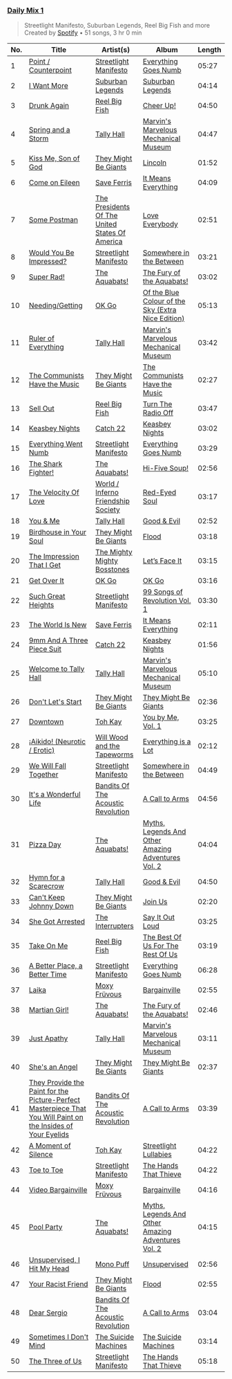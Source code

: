 ### [Daily Mix 1](https://open.spotify.com/playlist/37i9dQZF1E39Gzb56luQni)

> Streetlight Manifesto, Suburban Legends, Reel Big Fish and more<br>
> Created by [Spotify](https://open.spotify.com/user/spotify) • 51 songs, 3 hr 0 min

| No. | Title | Artist(s) | Album | Length |
|---|---|---|---|---|
| 1 | [Point / Counterpoint](https://open.spotify.com/track/1NM2qI63ylqg62yxpEvTXu) | [Streetlight Manifesto](https://open.spotify.com/artist/1OKOTYGoCE2buxTYMegJp7) | [Everything Goes Numb](https://open.spotify.com/album/5slTcrsJ9B8Q4q8rA135XE) | 05:27 |
| 2 | [I Want More](https://open.spotify.com/track/43bWhP6KugBHVRLlLSUVwx) | [Suburban Legends](https://open.spotify.com/artist/3HajGyV6aBMuSobQf1xbNY) | [Suburban Legends](https://open.spotify.com/album/370c5inocb6y8PxHe0Y15d) | 04:14 |
| 3 | [Drunk Again](https://open.spotify.com/track/1SJ7iG7shJKXgM2jjHI5Bk) | [Reel Big Fish](https://open.spotify.com/artist/3bXhZFreBJF4QDUUiMmtZW) | [Cheer Up!](https://open.spotify.com/album/4NnZ9iFQA6jQFMySPjQCJQ) | 04:50 |
| 4 | [Spring and a Storm](https://open.spotify.com/track/7i6pxHwCREvogBRpGyMzFX) | [Tally Hall](https://open.spotify.com/artist/7lqaPghwYv2mE9baz5XQmL) | [Marvin's Marvelous Mechanical Museum](https://open.spotify.com/album/2TN3NIEBmAOGWmvP96DFs5) | 04:47 |
| 5 | [Kiss Me, Son of God](https://open.spotify.com/track/6y2cLmWkuM7u5By6ElBrla) | [They Might Be Giants](https://open.spotify.com/artist/6zB02lwP6L6ZH32nggQiJT) | [Lincoln](https://open.spotify.com/album/1D94ri7k6pTBK7tlRClSl7) | 01:52 |
| 6 | [Come on Eileen](https://open.spotify.com/track/4Z4xFENnvMnRDPpAx5wpaO) | [Save Ferris](https://open.spotify.com/artist/1PAi6SNPtaiFqTRiTfecFr) | [It Means Everything](https://open.spotify.com/album/1AiVqGWu6HcyLYuB0BMvcS) | 04:09 |
| 7 | [Some Postman](https://open.spotify.com/track/7d4FiXLzC2flUVK875fln9) | [The Presidents Of The United States Of America](https://open.spotify.com/artist/1lZvg4fNAqHoj6I9N8naBM) | [Love Everybody](https://open.spotify.com/album/6MsesFTVw47PCrHejkwrwR) | 02:51 |
| 8 | [Would You Be Impressed?](https://open.spotify.com/track/53tGM1hwL54m0PQtQ420Np) | [Streetlight Manifesto](https://open.spotify.com/artist/1OKOTYGoCE2buxTYMegJp7) | [Somewhere in the Between](https://open.spotify.com/album/0uecz2X2V83TuxOwJv7mgg) | 03:21 |
| 9 | [Super Rad!](https://open.spotify.com/track/0wZuFLzQhVAJU9JSmdixTE) | [The Aquabats!](https://open.spotify.com/artist/0WgiEOrXlaXJGHKhkd9s4s) | [The Fury of the Aquabats!](https://open.spotify.com/album/3ytuNr6VyEkILS2PG14LCM) | 03:02 |
| 10 | [Needing/Getting](https://open.spotify.com/track/7pVWGOYtFohvhrx3YDjjmS) | [OK Go](https://open.spotify.com/artist/3hozsZ9hqNq7CoBGYNlFTz) | [Of the Blue Colour of the Sky (Extra Nice Edition)](https://open.spotify.com/album/5TuhfXz9e8R24EL0z6oePg) | 05:13 |
| 11 | [Ruler of Everything](https://open.spotify.com/track/3vFZheR74pxUkzxqhXTZ2X) | [Tally Hall](https://open.spotify.com/artist/7lqaPghwYv2mE9baz5XQmL) | [Marvin's Marvelous Mechanical Museum](https://open.spotify.com/album/2TN3NIEBmAOGWmvP96DFs5) | 03:42 |
| 12 | [The Communists Have the Music](https://open.spotify.com/track/1FxKw2GFlIinh2m7jjied5) | [They Might Be Giants](https://open.spotify.com/artist/6zB02lwP6L6ZH32nggQiJT) | [The Communists Have the Music](https://open.spotify.com/album/2aZQBVva4VopWmzXj2uoKr) | 02:27 |
| 13 | [Sell Out](https://open.spotify.com/track/6SJ1hWFVBIiUgGgHKvwXCQ) | [Reel Big Fish](https://open.spotify.com/artist/3bXhZFreBJF4QDUUiMmtZW) | [Turn The Radio Off](https://open.spotify.com/album/5nO5x1Qgnf7zwmO83qrHRn) | 03:47 |
| 14 | [Keasbey Nights](https://open.spotify.com/track/4XhzDUvgDIokNmvMtHsmOz) | [Catch 22](https://open.spotify.com/artist/1xgA0hENxpykh3AxlMBjlT) | [Keasbey Nights](https://open.spotify.com/album/2sFPd4EWqI4x6RsaeMqA8a) | 03:02 |
| 15 | [Everything Went Numb](https://open.spotify.com/track/0TZ1MAPCWb2jpaKzS5Muyz) | [Streetlight Manifesto](https://open.spotify.com/artist/1OKOTYGoCE2buxTYMegJp7) | [Everything Goes Numb](https://open.spotify.com/album/5slTcrsJ9B8Q4q8rA135XE) | 03:29 |
| 16 | [The Shark Fighter!](https://open.spotify.com/track/06WArFWIZUt3WUk6E6PdIu) | [The Aquabats!](https://open.spotify.com/artist/0WgiEOrXlaXJGHKhkd9s4s) | [Hi-Five Soup!](https://open.spotify.com/album/4oIoAq7335NnAXRCoFwfij) | 02:56 |
| 17 | [The Velocity Of Love](https://open.spotify.com/track/0YB22CEeB5Itq1Wh6f53S3) | [World / Inferno Friendship Society](https://open.spotify.com/artist/72q9Jnu1lVJr0CgoKbICGs) | [Red-Eyed Soul](https://open.spotify.com/album/6YBXNbKrrTTXT69qrH8O7A) | 03:17 |
| 18 | [You & Me](https://open.spotify.com/track/70IxQPO3KJR0cJtUqe3Umi) | [Tally Hall](https://open.spotify.com/artist/7lqaPghwYv2mE9baz5XQmL) | [Good & Evil](https://open.spotify.com/album/2Vq0Y8wgiZRYtZ1mQ7zOMG) | 02:52 |
| 19 | [Birdhouse in Your Soul](https://open.spotify.com/track/6pmuu4qSz2WrtGkBjUfyuz) | [They Might Be Giants](https://open.spotify.com/artist/6zB02lwP6L6ZH32nggQiJT) | [Flood](https://open.spotify.com/album/7FwAtuhhWivxvK4aPgyyUD) | 03:18 |
| 20 | [The Impression That I Get](https://open.spotify.com/track/3a3EDrWejkryzeGFkPypOR) | [The Mighty Mighty Bosstones](https://open.spotify.com/artist/5uYXMC13cIUulobh204QuK) | [Let’s Face It](https://open.spotify.com/album/5Q9CP8RlnRY3MfcRliWj6r) | 03:15 |
| 21 | [Get Over It](https://open.spotify.com/track/0SLOiJClXkAZluClYpke95) | [OK Go](https://open.spotify.com/artist/3hozsZ9hqNq7CoBGYNlFTz) | [OK Go](https://open.spotify.com/album/0pkXh1gRCwOAWbTuMdStyZ) | 03:16 |
| 22 | [Such Great Heights](https://open.spotify.com/track/2D0rl6TnBNkiTvB3rRtm22) | [Streetlight Manifesto](https://open.spotify.com/artist/1OKOTYGoCE2buxTYMegJp7) | [99 Songs of Revolution Vol. 1](https://open.spotify.com/album/38HGFXuY2NjAgKC9qr8Bya) | 03:30 |
| 23 | [The World Is New](https://open.spotify.com/track/75NQydSjbz14rmt6j2UaMz) | [Save Ferris](https://open.spotify.com/artist/1PAi6SNPtaiFqTRiTfecFr) | [It Means Everything](https://open.spotify.com/album/1AiVqGWu6HcyLYuB0BMvcS) | 02:11 |
| 24 | [9mm And A Three Piece Suit](https://open.spotify.com/track/2BYJwdVcgfrGkRtVdZeX14) | [Catch 22](https://open.spotify.com/artist/1xgA0hENxpykh3AxlMBjlT) | [Keasbey Nights](https://open.spotify.com/album/2sFPd4EWqI4x6RsaeMqA8a) | 01:56 |
| 25 | [Welcome to Tally Hall](https://open.spotify.com/track/1xl3AuutgtES9NlHCgcKQN) | [Tally Hall](https://open.spotify.com/artist/7lqaPghwYv2mE9baz5XQmL) | [Marvin's Marvelous Mechanical Museum](https://open.spotify.com/album/2TN3NIEBmAOGWmvP96DFs5) | 05:10 |
| 26 | [Don't Let's Start](https://open.spotify.com/track/2kGwIRvtl5Axrb8hzIruFb) | [They Might Be Giants](https://open.spotify.com/artist/6zB02lwP6L6ZH32nggQiJT) | [They Might Be Giants](https://open.spotify.com/album/4j2w31z0hl3fRsTzSwgc3R) | 02:36 |
| 27 | [Downtown](https://open.spotify.com/track/1qQmbloP2MwRT7sXaiXpJn) | [Toh Kay](https://open.spotify.com/artist/3ASyBGOeYD6Sk0Vccg8sBW) | [You by Me, Vol. 1](https://open.spotify.com/album/2aaTigbUTNxWdFqXT2z45h) | 03:25 |
| 28 | [¡Aikido! (Neurotic / Erotic)](https://open.spotify.com/track/0ebTM7rfymiqJKaZdTkzCf) | [Will Wood and the Tapeworms](https://open.spotify.com/artist/13pwqHspIhcy1IcAooefso) | [Everything is a Lot](https://open.spotify.com/album/4x833aD0AmISeZZE2lx3Hn) | 02:12 |
| 29 | [We Will Fall Together](https://open.spotify.com/track/0plo6KjgjTcRhj7Fn8oemk) | [Streetlight Manifesto](https://open.spotify.com/artist/1OKOTYGoCE2buxTYMegJp7) | [Somewhere in the Between](https://open.spotify.com/album/0uecz2X2V83TuxOwJv7mgg) | 04:49 |
| 30 | [It's a Wonderful Life](https://open.spotify.com/track/24r88lIDWrneCKvqRsCQt3) | [Bandits Of The Acoustic Revolution](https://open.spotify.com/artist/3aH99kuvOtHmg0XvQe7t8i) | [A Call to Arms](https://open.spotify.com/album/0C70nQsr5BRv8Ih8GWgePr) | 04:56 |
| 31 | [Pizza Day](https://open.spotify.com/track/4Mhnef8QspzKg6C6ya0pMO) | [The Aquabats!](https://open.spotify.com/artist/0WgiEOrXlaXJGHKhkd9s4s) | [Myths, Legends And Other Amazing Adventures Vol. 2](https://open.spotify.com/album/0KPmkUkjGOSYta4AJM1SwJ) | 04:04 |
| 32 | [Hymn for a Scarecrow](https://open.spotify.com/track/5HeOentQ2WtfIbaEf2rry0) | [Tally Hall](https://open.spotify.com/artist/7lqaPghwYv2mE9baz5XQmL) | [Good & Evil](https://open.spotify.com/album/2Vq0Y8wgiZRYtZ1mQ7zOMG) | 04:50 |
| 33 | [Can't Keep Johnny Down](https://open.spotify.com/track/19Fag1GI04Iq0nTKniNbIW) | [They Might Be Giants](https://open.spotify.com/artist/6zB02lwP6L6ZH32nggQiJT) | [Join Us](https://open.spotify.com/album/69HFkyVMVy1b2aRLYBHG0i) | 02:20 |
| 34 | [She Got Arrested](https://open.spotify.com/track/2MWC3IWfhh3IteOUPbtogB) | [The Interrupters](https://open.spotify.com/artist/25Maank76ry2Tmbi2Ql1SF) | [Say It Out Loud](https://open.spotify.com/album/5vFP4PaGtuIccr1hW1PQKs) | 03:25 |
| 35 | [Take On Me](https://open.spotify.com/track/1Ob4J4MFHI4o8yW1uphlYE) | [Reel Big Fish](https://open.spotify.com/artist/3bXhZFreBJF4QDUUiMmtZW) | [The Best Of Us For The Rest Of Us](https://open.spotify.com/album/3dFgOxyno2QSzDbRtti81d) | 03:19 |
| 36 | [A Better Place, a Better Time](https://open.spotify.com/track/4LqxQzP3F0EXf00M58URik) | [Streetlight Manifesto](https://open.spotify.com/artist/1OKOTYGoCE2buxTYMegJp7) | [Everything Goes Numb](https://open.spotify.com/album/5slTcrsJ9B8Q4q8rA135XE) | 06:28 |
| 37 | [Laika](https://open.spotify.com/track/6RPDQDxRsqIwpiD1CGLAJx) | [Moxy Früvous](https://open.spotify.com/artist/0BNlQMIqqy5qIxSL9aph4u) | [Bargainville](https://open.spotify.com/album/6OGn8UPY9GnwhR1068nR7x) | 02:55 |
| 38 | [Martian Girl!](https://open.spotify.com/track/26k01tWo2QjXudPcxRSUJA) | [The Aquabats!](https://open.spotify.com/artist/0WgiEOrXlaXJGHKhkd9s4s) | [The Fury of the Aquabats!](https://open.spotify.com/album/3ytuNr6VyEkILS2PG14LCM) | 02:46 |
| 39 | [Just Apathy](https://open.spotify.com/track/7zCtLJNfkx82oqi1RUDSIU) | [Tally Hall](https://open.spotify.com/artist/7lqaPghwYv2mE9baz5XQmL) | [Marvin's Marvelous Mechanical Museum](https://open.spotify.com/album/2TN3NIEBmAOGWmvP96DFs5) | 03:11 |
| 40 | [She's an Angel](https://open.spotify.com/track/6VuTa9jXyJLVVkC57S1D6g) | [They Might Be Giants](https://open.spotify.com/artist/6zB02lwP6L6ZH32nggQiJT) | [They Might Be Giants](https://open.spotify.com/album/4j2w31z0hl3fRsTzSwgc3R) | 02:37 |
| 41 | [They Provide the Paint for the Picture-Perfect Masterpiece That You Will Paint on the Insides of Your Eyelids](https://open.spotify.com/track/4ChDxebZnqV99jCzi7db9g) | [Bandits Of The Acoustic Revolution](https://open.spotify.com/artist/3aH99kuvOtHmg0XvQe7t8i) | [A Call to Arms](https://open.spotify.com/album/0C70nQsr5BRv8Ih8GWgePr) | 03:39 |
| 42 | [A Moment of Silence](https://open.spotify.com/track/145uIp5PG717oeprQIt86m) | [Toh Kay](https://open.spotify.com/artist/3ASyBGOeYD6Sk0Vccg8sBW) | [Streetlight Lullabies](https://open.spotify.com/album/6RP8doeNA1qjqidtV8sfPC) | 04:22 |
| 43 | [Toe to Toe](https://open.spotify.com/track/4dBD086ylvQIRSQQvOoZSk) | [Streetlight Manifesto](https://open.spotify.com/artist/1OKOTYGoCE2buxTYMegJp7) | [The Hands That Thieve](https://open.spotify.com/album/3sZ300pdz8v0l1Jd4NFQbY) | 04:22 |
| 44 | [Video Bargainville](https://open.spotify.com/track/13MUedauKpJWKP1qfZ7mGF) | [Moxy Früvous](https://open.spotify.com/artist/0BNlQMIqqy5qIxSL9aph4u) | [Bargainville](https://open.spotify.com/album/6OGn8UPY9GnwhR1068nR7x) | 04:16 |
| 45 | [Pool Party](https://open.spotify.com/track/1ORFX0Ydw9aLcDVo4vHg2n) | [The Aquabats!](https://open.spotify.com/artist/0WgiEOrXlaXJGHKhkd9s4s) | [Myths, Legends And Other Amazing Adventures Vol. 2](https://open.spotify.com/album/0KPmkUkjGOSYta4AJM1SwJ) | 04:15 |
| 46 | [Unsupervised, I Hit My Head](https://open.spotify.com/track/46GYSvoyLNHLClf1G1bb6S) | [Mono Puff](https://open.spotify.com/artist/1StdkATRz0gHXEREiIenZP) | [Unsupervised](https://open.spotify.com/album/0EWMh0z59MgaDWpLPCn96k) | 02:56 |
| 47 | [Your Racist Friend](https://open.spotify.com/track/6hNrg9cIjyWuklYGWIduy5) | [They Might Be Giants](https://open.spotify.com/artist/6zB02lwP6L6ZH32nggQiJT) | [Flood](https://open.spotify.com/album/7FwAtuhhWivxvK4aPgyyUD) | 02:55 |
| 48 | [Dear Sergio](https://open.spotify.com/track/6aK9V4r2uA6Eao5jzuIlNh) | [Bandits Of The Acoustic Revolution](https://open.spotify.com/artist/3aH99kuvOtHmg0XvQe7t8i) | [A Call to Arms](https://open.spotify.com/album/0C70nQsr5BRv8Ih8GWgePr) | 03:04 |
| 49 | [Sometimes I Don't Mind](https://open.spotify.com/track/0EUa4rfZOSr7CyX7NCMwzw) | [The Suicide Machines](https://open.spotify.com/artist/31v7ijnAMVL9V7Uzr1sFcI) | [The Suicide Machines](https://open.spotify.com/album/6Ai24Lo0hWZXWl6xwwgx4k) | 03:14 |
| 50 | [The Three of Us](https://open.spotify.com/track/2xrRBqEanoBaA0tOgYy18V) | [Streetlight Manifesto](https://open.spotify.com/artist/1OKOTYGoCE2buxTYMegJp7) | [The Hands That Thieve](https://open.spotify.com/album/3sZ300pdz8v0l1Jd4NFQbY) | 05:18 |
